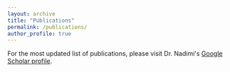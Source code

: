 ```yaml
---
layout: archive
title: "Publications"
permalink: /publications/
author_profile: true
---
```


For the most updated list of publications, please visit Dr. Nadimi's
<a href="https://scholar.google.ca/citations?hl=en&user=UK7P3ZIAAAAJ&view_op=list_works&sortby=pubdate" target="_blank">Google Scholar profile</a>.
</div>


